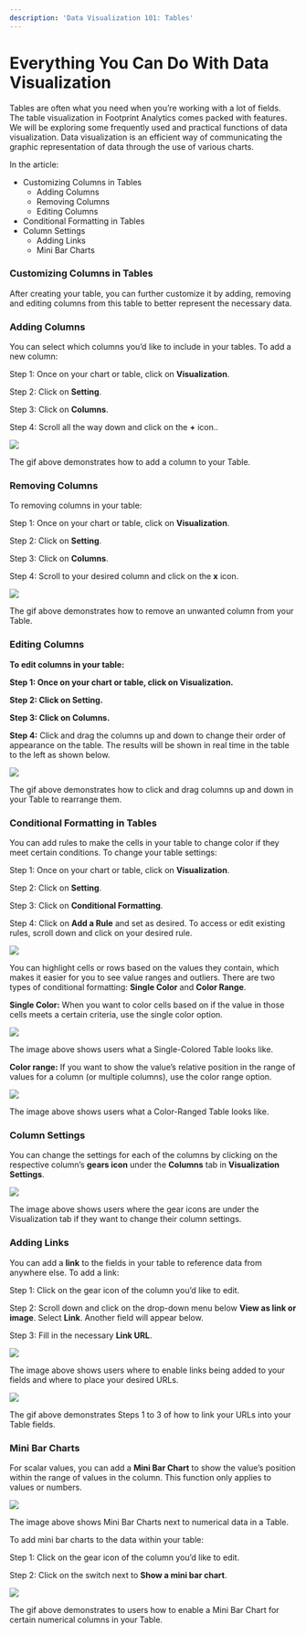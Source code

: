 ```yaml
---
description: 'Data Visualization 101: Tables'
---
```


# Everything You Can Do With Data Visualization

Tables are often what you need when you’re working with a lot of fields. The table visualization in Footprint Analytics comes packed with features. We will be exploring some frequently used and practical functions of data visualization. Data visualization is an efficient way of communicating the graphic representation of data through the use of various charts.

In the article:

* Customizing Columns in Tables
  * Adding Columns
  * Removing Columns
  * Editing Columns
* Conditional Formatting in Tables
* Column Settings
  * Adding Links
  * Mini Bar Charts

### Customizing Columns in Tables <a href="#_jd3lygjvwg0e" id="_jd3lygjvwg0e"></a>

After creating your table, you can further customize it by adding, removing and editing columns from this table to better represent the necessary data.

### Adding Columns <a href="#_ecwepof270i1" id="_ecwepof270i1"></a>

You can select which columns you’d like to include in your tables. To add a new column:

Step 1: Once on your chart or table, click on **Visualization**.

Step 2: Click on **Setting**.

Step 3: Click on **Columns**.

Step 4: Scroll all the way down and click on the **+** icon..

![](<../../.gitbook/assets/0 (10)>)

The gif above demonstrates how to add a column to your Table.

### Removing Columns <a href="#_58wx031nqw1f" id="_58wx031nqw1f"></a>

To removing columns in your table:

Step 1: Once on your chart or table, click on **Visualization**.

Step 2: Click on **Setting**.

Step 3: Click on **Columns**.

Step 4: Scroll to your desired column and click on the **x** icon.

![](<../../.gitbook/assets/1 (12)>)

The gif above demonstrates how to remove an unwanted column from your Table.

### Editing Columns <a href="#_8kk2vmm256ra" id="_8kk2vmm256ra"></a>

**To edit columns in your table:**

**Step 1: Once on your chart or table, click on Visualization.**

**Step 2: Click on Setting.**

**Step 3: Click on Columns.**

**Step 4:** Click and drag the columns up and down to change their order of appearance on the table. The results will be shown in real time in the table to the left as shown below.

![](<../../.gitbook/assets/2 (7)>)

The gif above demonstrates how to click and drag columns up and down in your Table to rearrange them.

### Conditional Formatting in Tables <a href="#_fqqae9z86o7t" id="_fqqae9z86o7t"></a>

You can add rules to make the cells in your table to change color if they meet certain conditions. To change your table settings:

Step 1: Once on your chart or table, click on **Visualization**.

Step 2: Click on **Setting**.

Step 3: Click on **Conditional Formatting**.

Step 4: Click on **Add a Rule** and set as desired. To access or edit existing rules, scroll down and click on your desired rule.

![](<../../.gitbook/assets/3 (8)>)

You can highlight cells or rows based on the values they contain, which makes it easier for you to see value ranges and outliers. There are two types of conditional formatting: **Single Color** and **Color Range**.

**Single Color:** When you want to color cells based on if the value in those cells meets a certain criteria, use the single color option.

![](<../../.gitbook/assets/4 (6)>)

The image above shows users what a Single-Colored Table looks like.

**Color range:** If you want to show the value’s relative position in the range of values for a column (or multiple columns), use the color range option.

![](<../../.gitbook/assets/5 (5)>)

The image above shows users what a Color-Ranged Table looks like.

### Column Settings <a href="#_fvya95e7gkl8" id="_fvya95e7gkl8"></a>

You can change the settings for each of the columns by clicking on the respective column’s **gears icon** under the **Columns** tab in **Visualization Settings**.

![](<../../.gitbook/assets/6 (6)>)

The image above shows users where the gear icons are under the Visualization tab if they want to change their column settings.

### Adding Links <a href="#_wn1gkjhu22cm" id="_wn1gkjhu22cm"></a>

You can add a **link** to the fields in your table to reference data from anywhere else. To add a link:

Step 1: Click on the gear icon of the column you’d like to edit.

Step 2: Scroll down and click on the drop-down menu below **View as link or image**. Select **Link**. Another field will appear below.

Step 3: Fill in the necessary **Link URL**.

![](<../../.gitbook/assets/7 (4)>)

The image above shows users where to enable links being added to your fields and where to place your desired URLs.

![](<../../.gitbook/assets/8 (7)>)

The gif above demonstrates Steps 1 to 3 of how to link your URLs into your Table fields.

### Mini Bar Charts <a href="#_iwffkaye5oyt" id="_iwffkaye5oyt"></a>

For scalar values, you can add a **Mini Bar Chart** to show the value’s position within the range of values in the column. This function only applies to values or numbers.

![](<../../.gitbook/assets/9 (1)>)

The image above shows Mini Bar Charts next to numerical data in a Table.

To add mini bar charts to the data within your table:

Step 1: Click on the gear icon of the column you’d like to edit.

Step 2: Click on the switch next to **Show a mini bar chart**.

![](../../.gitbook/assets/10)

The gif above demonstrates to users how to enable a Mini Bar Chart for certain numerical columns in your Table.
